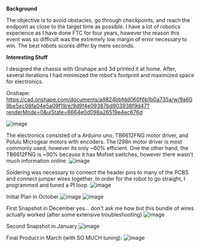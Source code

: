 **Background**

The objective is to avoid obstacles, go through checkpoints, and reach the endpoint as close to the target time as possible. I have a lot of robotics experience as I have done FTC for four years, however the reason this event was so difficult was the extremely low margin of error necessary to win. The best robots scores differ by mere seconds. 

**Interesting Stuff**

I designed the chassis with Onshape and 3d printed it at home. After, several iterations I had minimized the robot's footprint and maximized space for electronics. 

Onshape: https://cad.onshape.com/documents/a9824bbfdd060f6b1b0a735a/w/9a609be5ec08fa04e5a09f19/e/9d9f4e09387bd903938f9d47?renderMode=0&uiState=6664e0d098a26519e4ec676d


![image](https://github.com/SidharthBhatt/FunkyRobot/assets/81537231/ccc2e4ef-2a1e-49e9-b555-b97fc364e199)

The electronics consisted of a Arduino uno, TB6612FNG motor driver, and Polulu Microgear motors with encoders. The l298n motor driver is most commonly used, however its only ~60% efficient. One the other hand, the TB6612FNG is ~90% because it has Mofset switches, however there wasn't much information online. 
![image](https://github.com/SidharthBhatt/FunkyRobot/assets/81537231/6e7897f0-3b1b-4720-9a32-83fc82fbf71a)

Soldering was necessary to connect the header pins to many of the PCBS and connect jumper wires together. In order for the robot to go straight, I programmed and tuned a PI loop. 
![image](https://github.com/SidharthBhatt/FunkyRobot/assets/81537231/316a73b5-c953-48c9-ad0c-ab714a2a6162)

Initial Plan in October
![image](https://github.com/SidharthBhatt/FunkyRobot/assets/81537231/c168ddbd-62e8-43e0-8744-a0ad85098cf9)
![image](https://github.com/SidharthBhatt/FunkyRobot/assets/81537231/4eb1cf6a-e903-4107-a37f-f5921f8a2260)

First Snapshot in December
yes... don't ask me how but this bundle of wires actually worked (after some extensive troubleshooting)
![image](https://github.com/SidharthBhatt/FunkyRobot/assets/81537231/320ea31f-72af-42c0-8de8-0be1d102e99b)

Second Snapshot in January 
![image](https://github.com/SidharthBhatt/FunkyRobot/assets/81537231/b127d4b4-33f1-467d-a30b-31f5c5cba6b8)

Final Product in March (with SO MUCH tuning):
![image](https://github.com/SidharthBhatt/FunkyRobot/assets/81537231/04f54921-7c48-4a8a-9303-f82cfbaafc28)
